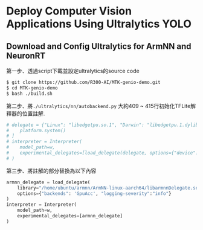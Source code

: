 # Deploy Computer Vision Applications Using Ultralytics YOLO

## Download and Config Ultralytics for ArmNN and NeuronRT
第一步、透過script下載並設定ultralytics的source code
```bash
$ git clone https://github.com/R300-AI/MTK-genio-demo.git
$ cd MTK-genio-demo
$ bash ./build.sh
```

第二步、將`./ultralytics/nn/autobackend.py` 大約409 ~ 415行初始化TFLite解釋器的位置註解.

  ```python
  # delegate = {"Linux": "libedgetpu.so.1", "Darwin": "libedgetpu.1.dylib", "Windows": "edgetpu.dll"}[
  #    platform.system()
  # ]
  # interpreter = Interpreter(
  #    model_path=w,
  #    experimental_delegates=[load_delegate(delegate, options={"device": device})],
  # )
  ```

第三步、將註解的部分替換為以下內容

  ```python
  armnn_delegate = load_delegate(
      library="/home/ubuntu/armnn/ArmNN-linux-aarch64/libarmnnDelegate.so",
      options={"backends": 'GpuAcc', "logging-severity":"info"}
  )
  interpreter = Interpreter(
      model_path=w, 
      experimental_delegates=[armnn_delegate]
  )    
  ```
